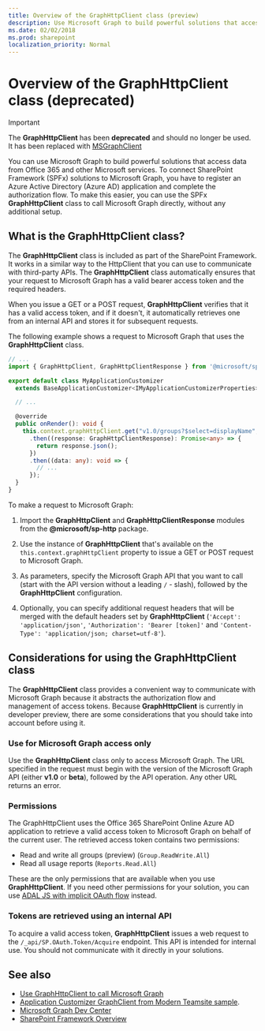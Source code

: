 ```yaml
---
title: Overview of the GraphHttpClient class (preview)
description: Use Microsoft Graph to build powerful solutions that access data from Office 365 and other Microsoft services.
ms.date: 02/02/2018
ms.prod: sharepoint
localization_priority: Normal
---
```


# Overview of the GraphHttpClient class (deprecated)

> [!IMPORTANT]
> The **GraphHttpClient** has been **deprecated** and should no longer be used. It has been replaced with [MSGraphClient](use-msgraph.md)


You can use Microsoft Graph to build powerful solutions that access data from Office 365 and other Microsoft services. To connect SharePoint Framework (SPFx) solutions to Microsoft Graph, you have to register an Azure Active Directory (Azure AD) application and complete the authorization flow. To make this easier, you can use the SPFx **GraphHttpClient** class to call Microsoft Graph directly, without any additional setup.

## What is the GraphHttpClient class?

The **GraphHttpClient** class is included as part of the SharePoint Framework. It works in a similar way to the HttpClient that you can use to communicate with third-party APIs. The **GraphHttpClient** class automatically ensures that your request to Microsoft Graph has a valid bearer access token and the required headers. 

When you issue a GET or a POST request, **GraphHttpClient** verifies that it has a valid access token, and if it doesn't, it automatically retrieves one from an internal API and stores it for subsequent requests.

The following example shows a request to Microsoft Graph that uses the **GraphHttpClient** class.

```typescript
// ...
import { GraphHttpClient, GraphHttpClientResponse } from '@microsoft/sp-http';

export default class MyApplicationCustomizer
  extends BaseApplicationCustomizer<IMyApplicationCustomizerProperties> {

  // ...

  @override
  public onRender(): void {
    this.context.graphHttpClient.get("v1.0/groups?$select=displayName", GraphHttpClient.configurations.v1)
      .then((response: GraphHttpClientResponse): Promise<any> => {
        return response.json();
      })
      .then((data: any): void => {
        // ...
      });
  }
}
```

To make a request to Microsoft Graph:

1. Import the **GraphHttpClient** and **GraphHttpClientResponse** modules from the **\@microsoft/sp-http** package.

2. Use the instance of **GraphHttpClient** that's available on the `this.context.graphHttpClient` property to issue a GET or POST request to Microsoft Graph.

3. As parameters, specify the Microsoft Graph API that you want to call (start with the API version without a leading `/` - slash), followed by the **GraphHttpClient** configuration.

4. Optionally, you can specify additional request headers that will be merged with the default headers set by **GraphHttpClient** (`'Accept': 'application/json'`, `'Authorization': 'Bearer [token]'` and `'Content-Type': 'application/json; charset=utf-8'`).

## Considerations for using the **GraphHttpClient** class

The **GraphHttpClient** class provides a convenient way to communicate with Microsoft Graph because it abstracts the authorization flow and management of access tokens. Because **GraphHttpClient** is currently in developer preview, there are some considerations that you should take into account before using it.

### Use for Microsoft Graph access only

Use the **GraphHttpClient** class only to access Microsoft Graph. The URL specified in the request must begin with the version of the Microsoft Graph API (either **v1.0** or **beta**), followed by the API operation. Any other URL returns an error.

### Permissions

The GraphHttpClient uses the Office 365 SharePoint Online Azure AD application to retrieve a valid access token to Microsoft Graph on behalf of the current user. The retrieved access token contains two permissions:

- Read and write all groups (preview) (`Group.ReadWrite.All`)
- Read all usage reports (`Reports.Read.All`)

These are the only permissions that are available when you use **GraphHttpClient**. If you need other permissions for your solution, you can use [ADAL JS with implicit OAuth flow](web-parts/guidance/call-microsoft-graph-from-your-web-part.md) instead.

### Tokens are retrieved using an internal API

To acquire a valid access token, **GraphHttpClient** issues a web request to the `/_api/SP.OAuth.Token/Acquire` endpoint. This API is intended for internal use. You should not communicate with it directly in your solutions.

## See also

- [Use GraphHttpClient to call Microsoft Graph](call-microsoft-graph-using-graphhttpclient.md)
- [Application Customizer GraphClient from Modern Teamsite sample](https://github.com/SharePoint/sp-dev-fx-extensions/tree/master/samples/js-application-graph-client).
- [Microsoft Graph Dev Center](https://developer.microsoft.com/graph/)
- [SharePoint Framework Overview](sharepoint-framework-overview.md)
